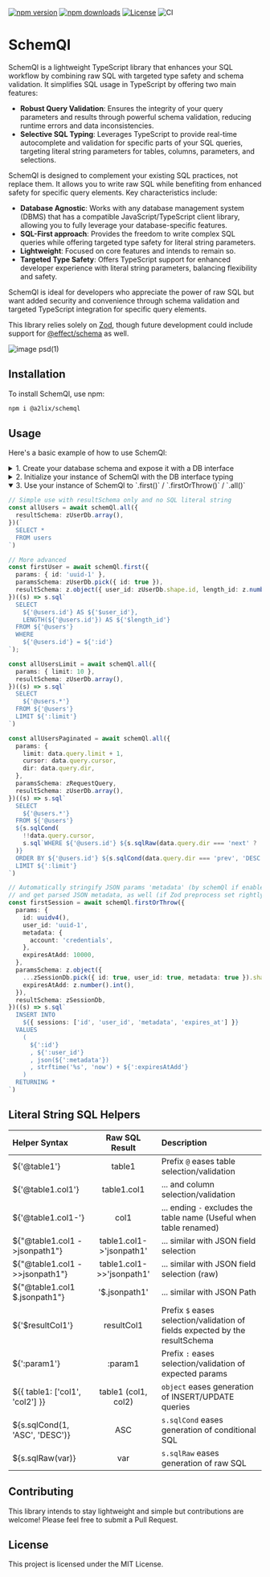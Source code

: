 [![npm version](https://img.shields.io/npm/v/@a2lix/schemql.svg)](https://www.npmjs.com/package/@a2lix/schemql)
[![npm downloads](https://img.shields.io/npm/dt/@a2lix/schemql.svg)](https://www.npmjs.com/package/@a2lix/schemql)
[![License](https://img.shields.io/badge/license-MIT-blue.svg)](LICENSE)
![CI](https://github.com/a2lix/schemql/actions/workflows/ci.yml/badge.svg)

# SchemQl

SchemQl is a lightweight TypeScript library that enhances your SQL workflow by combining raw SQL with targeted type safety and schema validation. It simplifies SQL usage in TypeScript by offering two main features:

- **Robust Query Validation**: Ensures the integrity of your query parameters and results through powerful schema validation, reducing runtime errors and data inconsistencies.
- **Selective SQL Typing**: Leverages TypeScript to provide real-time autocomplete and validation for specific parts of your SQL queries, targeting literal string parameters for tables, columns, parameters, and selections.

SchemQl is designed to complement your existing SQL practices, not replace them. It allows you to write raw SQL while benefiting from enhanced safety for specific query elements. Key characteristics include:

- **Database Agnostic**: Works with any database management system (DBMS) that has a compatible JavaScript/TypeScript client library, allowing you to fully leverage your database-specific features.
- **SQL-First approach**: Provides the freedom to write complex SQL queries while offering targeted type safety for literal string parameters.
- **Lightweight**: Focused on core features and intends to remain so.
- **Targeted Type Safety**: Offers TypeScript support for enhanced developer experience with literal string parameters, balancing flexibility and safety.

SchemQl is ideal for developers who appreciate the power of raw SQL but want added security and convenience through schema validation and targeted TypeScript integration for specific query elements.

This library relies solely on [Zod](https://github.com/colinhacks/zod), though future development could include support for [@effect/schema](https://effect.website/docs/guides/schema/getting-started) as well.


![image psd(1)](https://github.com/user-attachments/assets/737b4bcd-1aed-403c-994b-b9597660f704)



## Installation

To install SchemQl, use npm:

```bash
npm i @a2lix/schemql
```

## Usage

Here's a basic example of how to use SchemQl:

<details>
<summary>1. Create your database schema and expose it with a DB interface</summary>

```typescript
// Advice: use your favorite AI to generate your Zod schema from your SQL

import { parseJsonPreprocessor } from '@a2lix/schemql'
import { z } from 'zod'

export const zUserDb = z.object({
  id: z.string(),
  email: z.string(),
  metadata: z.preprocess(
    parseJsonPreprocessor,   // Optionally let Zod handle JSON parsing if you use JSON data
    z.object({
      role: z.enum(['user', 'admin']).default('user'),
    })
  ),
  created_at: z.number().int(),
  disabled_at: z.number().int().nullable(),
})

type UserDb = z.infer<typeof zUserDb>

// ...

export interface DB {
  users: UserDb
  // ...other mappings
}
```
</details>

<details>
<summary>2. Initialize your instance of SchemQl with the DB interface typing</summary>

```typescript
// Example with better-sqlite3, but you use your favorite
import { SchemQl } from '@a2lix/schemql'
import SQLite from 'better-sqlite3'
import type { DB } from '@/schema'

const db = new SQLite('sqlite.db')

const schemQl = new SchemQl<DB>({
  queryFns: {    // Optional at this level, but eases usage
    first: (sql, params) => {
      const stmt = db.prepare(sql)
      return stmt.get(params)
    },
    firstOrThrow: (sql, params) => {
      const stmt = db.prepare(sql)
      const first = stmt.get(params)
      if (first === undefined) {
        throw new Error('No result found')
      }
      return first
    },
    all: (sql, params) => {
      const stmt = db.prepare(sql)
      return params ? stmt.all(params) : stmt.all()
    }
  },
  shouldStringifyObjectParams: true,    // Optional. If you use JSON data, SchemQl can handle parameter stringification automatically
})
```
</details>

<details open>
<summary>3. Use your instance of SchemQl to `.first()` / `.firstOrThrow()` / `.all()`</summary>

```typescript
// Simple use with resultSchema only and no SQL literal string
const allUsers = await schemQl.all({
  resultSchema: zUserDb.array(),
})(`
  SELECT *
  FROM users
`)

// More advanced
const firstUser = await schemQl.first({
  params: { id: 'uuid-1' },
  paramsSchema: zUserDb.pick({ id: true }),
  resultSchema: z.object({ user_id: zUserDb.shape.id, length_id: z.number() }),
})((s) => s.sql`
  SELECT
    ${'@users.id'} AS ${'$user_id'},
    LENGTH(${'@users.id'}) AS ${'$length_id'}
  FROM ${'@users'}
  WHERE
    ${'@users.id'} = ${':id'}
`);

const allUsersLimit = await schemQl.all({
  params: { limit: 10 },
  resultSchema: zUserDb.array(),
})((s) => s.sql`
  SELECT
    ${'@users.*'}
  FROM ${'@users'}
  LIMIT ${':limit'}
`)

const allUsersPaginated = await schemQl.all({
  params: {
    limit: data.query.limit + 1,
    cursor: data.query.cursor,
    dir: data.query.dir,
  },
  paramsSchema: zRequestQuery,
  resultSchema: zUserDb.array(),
})((s) => s.sql`
  SELECT
    ${'@users.*'}
  FROM ${'@users'}
  ${s.sqlCond(
    !!data.query.cursor,
    s.sql`WHERE ${'@users.id'} ${s.sqlRaw(data.query.dir === 'next' ? '>' : '<')} ${':cursor'}`
  )}
  ORDER BY ${'@users.id'} ${s.sqlCond(data.query.dir === 'prev', 'DESC', 'ASC')}
  LIMIT ${':limit'}
`)

// Automatically stringify JSON params 'metadata' (by schemQl if enabled)
// and get parsed JSON metadata, as well (if Zod preprocess set rightly)
const firstSession = await schemQl.firstOrThrow({
  params: {
    id: uuidv4(),
    user_id: 'uuid-1',
    metadata: {
      account: 'credentials',
    },
    expiresAtAdd: 10000,
  },
  paramsSchema: z.object({
    ...zSessionDb.pick({ id: true, user_id: true, metadata: true }).shape,
    expiresAtAdd: z.number().int(),
  }),
  resultSchema: zSessionDb,
})((s) => s.sql`
  INSERT INTO
    ${{ sessions: ['id', 'user_id', 'metadata', 'expires_at'] }}
  VALUES
    (
      ${':id'}
      , ${':user_id'}
      , json(${':metadata'})
      , strftime('%s', 'now') + ${':expiresAtAdd'}
    )
  RETURNING *
`)
```
</details>

## Literal String SQL Helpers

| Helper Syntax                   | Raw SQL Result         | Description |
|:---                             | :---:                  | :---        |
| ${'@table1'}                    | table1                 | Prefix `@` eases table selection/validation |
| ${'@table1.col1'}               | table1.col1            | ... and column selection/validation |
| ${'@table1.col1-'}              | col1                   | ... ending `-` excludes the table name (Useful when table renamed) |
| ${"@table1.col1 ->jsonpath1"}   | table1.col1->'jsonpath1'   | ... similar with JSON field selection |
| ${"@table1.col1 ->>jsonpath1"}  | table1.col1->>'jsonpath1'  | ... similar with JSON field selection (raw) |
| ${"@table1.col1 $.jsonpath1"}   | '$.jsonpath1'          | ... similar with JSON Path |
| ${'$resultCol1'}                | resultCol1             | Prefix `$` eases selection/validation of fields expected by the resultSchema |
| ${':param1'}                    | :param1                | Prefix `:` eases selection/validation of expected params |
| ${{ table1: ['col1', 'col2'] }} | table1 (col1, col2)    | `object` eases generation of INSERT/UPDATE queries |
| ${s.sqlCond(1, 'ASC', 'DESC')}  | ASC                    | `s.sqlCond` eases generation of conditional SQL |
| ${s.sqlRaw(var)}                | var                    | `s.sqlRaw` eases generation of raw SQL |

## Contributing

This library intends to stay lightweight and simple but contributions are welcome!
Please feel free to submit a Pull Request.

## License

This project is licensed under the MIT License.
